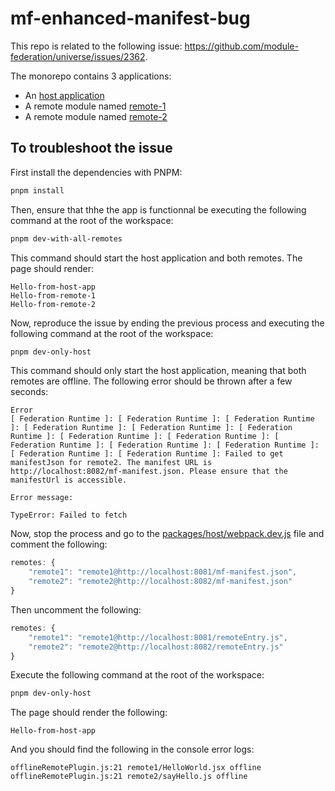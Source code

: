 # mf-enhanced-manifest-bug

This repo is related to the following issue: https://github.com/module-federation/universe/issues/2362.

The monorepo contains 3 applications:
- An [host application](./packages/host/)
- A remote module named [remote-1](./packages/remote-1/)
- A remote module named [remote-2](./packages/remote-2/)

## To troubleshoot the issue

First install the dependencies with PNPM:

```bash
pnpm install
```

Then, ensure that thhe the app is functionnal be executing the following command at the root of the workspace:

```bash
pnpm dev-with-all-remotes
```

This command should start the host application and both remotes. The page should render:

```
Hello-from-host-app
Hello-from-remote-1
Hello-from-remote-2
```

Now, reproduce the issue by ending the previous process and executing the following command at the root of the workspace:

```bash
pnpm dev-only-host
```

This command should only start the host application, meaning that both remotes are offline. The following error should be thrown after a few seconds:

```
Error
[ Federation Runtime ]: [ Federation Runtime ]: [ Federation Runtime ]: [ Federation Runtime ]: [ Federation Runtime ]: [ Federation Runtime ]: [ Federation Runtime ]: [ Federation Runtime ]: [ Federation Runtime ]: [ Federation Runtime ]: [ Federation Runtime ]: [ Federation Runtime ]: [ Federation Runtime ]: Failed to get manifestJson for remote2. The manifest URL is http://localhost:8082/mf-manifest.json. Please ensure that the manifestUrl is accessible.

Error message:

TypeError: Failed to fetch
```

Now, stop the process and go to the [packages/host/webpack.dev.js](./packages/host/webpack.dev.js) file and comment the following:

```js
remotes: {
    "remote1": "remote1@http://localhost:8081/mf-manifest.json",
    "remote2": "remote2@http://localhost:8082/mf-manifest.json"
}
```

Then uncomment the following:

```js
remotes: {
    "remote1": "remote1@http://localhost:8081/remoteEntry.js",
    "remote2": "remote2@http://localhost:8082/remoteEntry.js"
}
```

Execute the following command at the root of the workspace:

```bash
pnpm dev-only-host
```

The page should render the following:

```
Hello-from-host-app
```

And you should find the following in the console error logs:

```
offlineRemotePlugin.js:21 remote1/HelloWorld.jsx offline
offlineRemotePlugin.js:21 remote2/sayHello.js offline
```

